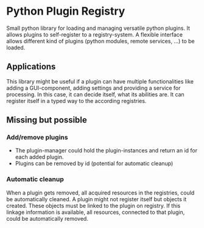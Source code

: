 # Python Plugin Registry
Small python library for loading and managing versatile python plugins. 
It allows plugins to self-register to a registry-system.
A flexible interface allows different kind of 
plugins (python modules, remote services, ...) to be loaded.

## Applications
This library might be useful if a plugin can have multiple functionalities 
like adding a GUI-component, adding settings and providing a service for processing.
In this case, it can decide itself, what its abilities are. It can register itself
in a typed way to the according registries.

## Missing but possible
### Add/remove plugins
- The plugin-manager could hold the plugin-instances and return an id for each added plugin.
- Plugins can be removed by id (potential for automatic cleanup)

### Automatic cleanup
When a plugin gets removed, all acquired resources in the registries, could be automatically cleaned.
A plugin might not register itself but objects it created. These objects must be linked to the plugin on registry.
If this linkage information is available, all resources, connected to that plugin, could be automatically removed.